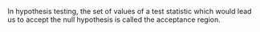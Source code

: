 In hypothesis testing, the set of values of a test statistic which would
lead us to accept the null hypothesis is called the acceptance region.
